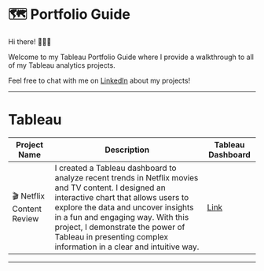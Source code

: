 # 🗺 Portfolio Guide

Hi there! 🙋🏻‍♀️

Welcome to my Tableau Portfolio Guide where I provide a walkthrough to all of my Tableau analytics projects.

Feel free to chat with me on [LinkedIn](https://www.linkedin.com/in/idodegani/) about my projects!


***

# Tableau

| Project Name | Description | Tableau Dashboard |
|---|---|---|
| 🎬 Netflix Content Review | I created a Tableau dashboard to analyze recent trends in Netflix movies and TV content. I designed an interactive chart that allows users to explore the data and uncover insights in a fun and engaging way. With this project, I demonstrate the power of Tableau in presenting complex information in a clear and intuitive way. | [Link](https://public.tableau.com/app/profile/ido.degani/viz/NetflixContentReview/Netflix) |

***
